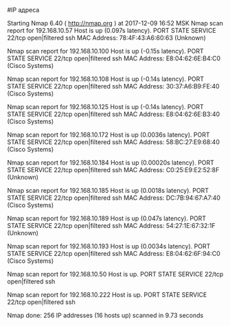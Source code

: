#IP адреса <a name="99"></a>

Starting Nmap 6.40 ( http://nmap.org ) at 2017-12-09 16:52 MSK
Nmap scan report for 192.168.10.57
Host is up (0.097s latency).
PORT   STATE         SERVICE
22/tcp open|filtered ssh
MAC Address: 78:4F:43:A6:60:63 (Unknown)

Nmap scan report for 192.168.10.100
Host is up (-0.15s latency).
PORT   STATE         SERVICE
22/tcp open|filtered ssh
MAC Address: E8:04:62:6E:B4:C0 (Cisco Systems)

Nmap scan report for 192.168.10.108
Host is up (-0.14s latency).
PORT   STATE         SERVICE
22/tcp open|filtered ssh
MAC Address: 30:37:A6:B9:FE:40 (Cisco Systems)

Nmap scan report for 192.168.10.125
Host is up (-0.14s latency).
PORT   STATE         SERVICE
22/tcp open|filtered ssh
MAC Address: E8:04:62:6E:B3:40 (Cisco Systems)

Nmap scan report for 192.168.10.172
Host is up (0.0036s latency).
PORT   STATE         SERVICE
22/tcp open|filtered ssh
MAC Address: 58:BC:27:E9:68:40 (Cisco Systems)

Nmap scan report for 192.168.10.184
Host is up (0.00020s latency).
PORT   STATE         SERVICE
22/tcp open|filtered ssh
MAC Address: C0:25:E9:E2:52:8F (Unknown)

Nmap scan report for 192.168.10.185
Host is up (0.0018s latency).
PORT   STATE         SERVICE
22/tcp open|filtered ssh
MAC Address: DC:7B:94:67:A7:40 (Cisco Systems)

Nmap scan report for 192.168.10.189
Host is up (0.047s latency).
PORT   STATE         SERVICE
22/tcp open|filtered ssh
MAC Address: 54:27:1E:67:32:1F (Unknown)

Nmap scan report for 192.168.10.193
Host is up (0.0034s latency).
PORT   STATE         SERVICE
22/tcp open|filtered ssh
MAC Address: E8:04:62:6F:94:C0 (Cisco Systems)

Nmap scan report for 192.168.10.50
Host is up.
PORT   STATE         SERVICE
22/tcp open|filtered ssh

Nmap scan report for 192.168.10.222
Host is up.
PORT   STATE         SERVICE
22/tcp open|filtered ssh

Nmap done: 256 IP addresses (16 hosts up) scanned in 9.73 seconds
